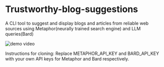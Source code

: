 # Trustworthy-blog-suggestions
A CLI tool to suggest and display blogs and articles from reliable web sources using Metaphor(neurally trained search engine) and LLM queries(Bard)

![demo video](https://github.com/Strohy/Trustworthy-blog-suggestions/blob/master/Trustworthy.gif)

Instructions for cloning:
Replace METAPHOR_API_KEY and BARD_API_KEY with your own API keys for Metaphor and Bard respectively.
